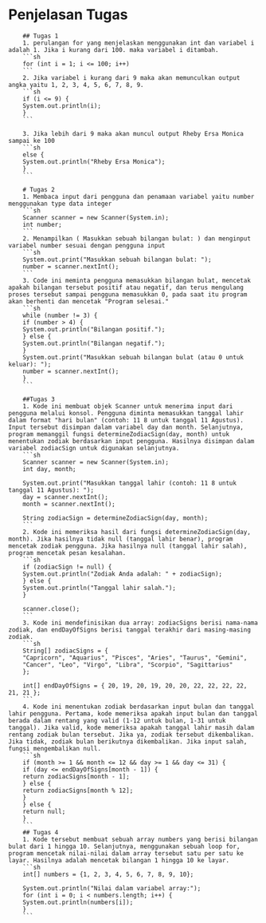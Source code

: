 # Penjelasan Tugas

        ## Tugas 1
        1. perulangan for yang menjelaskan menggunakan int dan variabel i adalah 1. Jika i kurang dari 100. maka variabel i ditambah.
        ```sh
        for (int i = 1; i <= 100; i++)
        ```
        2. Jika variabel i kurang dari 9 maka akan memunculkan output angka yaitu 1, 2, 3, 4, 5, 6, 7, 8, 9.
        ```sh
        if (i <= 9) {
        System.out.println(i);
        }
        ```

        3. Jika lebih dari 9 maka akan muncul output Rheby Ersa Monica sampai ke 100
        ```sh
        else {
        System.out.println("Rheby Ersa Monica");
        }
        ```

        # Tugas 2
        1. Membaca input dari pengguna dan penamaan variabel yaitu number menggunakan type data integer
        ```sh
        Scanner scanner = new Scanner(System.in);
        int number;
        ```
        2. Menampilkan ( Masukkan sebuah bilangan bulat: ) dan menginput variabel number sesuai dengan pengguna input
        ```sh
        System.out.print("Masukkan sebuah bilangan bulat: ");
        number = scanner.nextInt();
        ```
        3. Code ini meminta pengguna memasukkan bilangan bulat, mencetak apakah bilangan tersebut positif atau negatif, dan terus mengulang proses tersebut sampai pengguna memasukkan 0, pada saat itu program akan berhenti dan mencetak "Program selesai."
        ```sh
        while (number != 3) {
        if (number > 4) {
        System.out.println("Bilangan positif.");
        } else {
        System.out.println("Bilangan negatif.");
        }
        System.out.print("Masukkan sebuah bilangan bulat (atau 0 untuk keluar): ");
        number = scanner.nextInt();
        }
        ```

        ##Tugas 3
        1. Kode ini membuat objek Scanner untuk menerima input dari pengguna melalui konsol. Pengguna diminta memasukkan tanggal lahir dalam format "hari bulan" (contoh: 11 8 untuk tanggal 11 Agustus). Input tersebut disimpan dalam variabel day dan month. Selanjutnya, program memanggil fungsi determineZodiacSign(day, month) untuk menentukan zodiak berdasarkan input pengguna. Hasilnya disimpan dalam variabel zodiacSign untuk digunakan selanjutnya.
        ```sh
        Scanner scanner = new Scanner(System.in);
        int day, month;

        System.out.print("Masukkan tanggal lahir (contoh: 11 8 untuk tanggal 11 Agustus): ");
        day = scanner.nextInt();
        month = scanner.nextInt();

        String zodiacSign = determineZodiacSign(day, month);
        ```
        2. Kode ini memeriksa hasil dari fungsi determineZodiacSign(day, month). Jika hasilnya tidak null (tanggal lahir benar), program mencetak zodiak pengguna. Jika hasilnya null (tanggal lahir salah), program mencetak pesan kesalahan.
        ```sh
        if (zodiacSign != null) {
        System.out.println("Zodiak Anda adalah: " + zodiacSign);
        } else {
        System.out.println("Tanggal lahir salah.");
        }

        scanner.close();
        ```
        3. Kode ini mendefinisikan dua array: zodiacSigns berisi nama-nama zodiak, dan endDayOfSigns berisi tanggal terakhir dari masing-masing zodiak.
        ```sh
        String[] zodiacSigns = {
        "Capricorn", "Aquarius", "Pisces", "Aries", "Taurus", "Gemini",
        "Cancer", "Leo", "Virgo", "Libra", "Scorpio", "Sagittarius"
        };

        int[] endDayOfSigns = { 20, 19, 20, 19, 20, 20, 22, 22, 22, 22, 21, 21 };
        ```
        4. Kode ini menentukan zodiak berdasarkan input bulan dan tanggal lahir pengguna. Pertama, kode memeriksa apakah input bulan dan tanggal berada dalam rentang yang valid (1-12 untuk bulan, 1-31 untuk tanggal). Jika valid, kode memeriksa apakah tanggal lahir masih dalam rentang zodiak bulan tersebut. Jika ya, zodiak tersebut dikembalikan. Jika tidak, zodiak bulan berikutnya dikembalikan. Jika input salah, fungsi mengembalikan null.
        ```sh
        if (month >= 1 && month <= 12 && day >= 1 && day <= 31) {
        if (day <= endDayOfSigns[month - 1]) {
        return zodiacSigns[month - 1];
        } else {
        return zodiacSigns[month % 12];
        }
        } else {
        return null;
        }
        ```
        ## Tugas 4
        1. Kode tersebut membuat sebuah array numbers yang berisi bilangan bulat dari 1 hingga 10. Selanjutnya, menggunakan sebuah loop for, program mencetak nilai-nilai dalam array tersebut satu per satu ke layar. Hasilnya adalah mencetak bilangan 1 hingga 10 ke layar.
        ```sh
        int[] numbers = {1, 2, 3, 4, 5, 6, 7, 8, 9, 10};

        System.out.println("Nilai dalam variabel array:");
        for (int i = 0; i < numbers.length; i++) {
        System.out.println(numbers[i]);
        }
        ```

